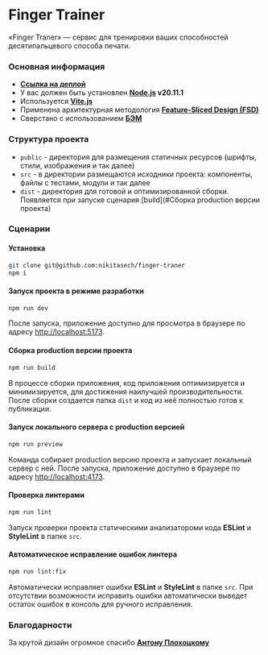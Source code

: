 # Finger Trainer

«Finger Traner» — сервис для тренировки ваших способностей десятипальцевого способа печати.

### Основная информация

- **[Ссылка на деплой](https://nikitasech.github.io/finger-trainer)**
- У вас должен быть установлен **[Node.js](https://nodejs.org) v20.11.1**
- Используется **[Vite.js](https://vitejs.dev)**
- Применена архитектурная методология **[Feature-Sliced Design (FSD)](https://feature-sliced.design/)**
- Сверстано с использованием **[БЭМ](bem.info)**

### Структура проекта

- `public` - директория для размещения статичных ресурсов (шрифты, стили, изображения и так далее)
- `src` - в директории размещаются исходники проекта: компоненты, файлы с тестами, модули и так далее
- `dist` - директория для готовой и оптимизированной сборки. Появляется при запуске сценария [build](#Сборка production версии проекта)

### Сценарии

#### Установка

```bash
git clone git@github.com:nikitasech/finger-traner
npm i
```

#### Запуск проекта в режиме разработки

```bash
npm run dev
```

После запуска, приложение доступно для просмотра в браузере по адресу [http://localhost:5173](http://localhost:5173).

#### Сборка production версии проекта

```bash
npm run build
```

В процессе сборки приложения, код приложения оптимизируется и минимизируется, для достижения наилучшей производительности. После сборки создается папка `dist` и код из неё полностью готов к публикации.

#### Запуск локального сервера с production версией

```bash
npm run preview
```

Команда собирает production версию проекта и запускает локальный сервер с ней. После запуска, приложение доступно в браузере по адресу [http://localhost:4173](http://localhost:4173).

#### Проверка линтерами

```bash
npm run lint
```

Запуск проверки проекта статическими анализатороми кода **ESLint** и **StyleLint** в папке `src`.

#### Автоматическое исправление ошибок линтера

```bash
npm run lint:fix
```

Автоматически исправляет ошибки **ESLint** и **StyleLint** в папке `src`. При отсутствии возможности исправить ошибки автоматически выведет остаток ошибок в консоль для ручного исправления.

### Благодарности
За крутой дизайн огромное спасибо **[Антону Плохоцкому](https://www.behance.net/a_579_p)**
